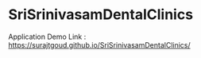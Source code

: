 # SriSrinivasamDentalClinics

Application Demo Link : https://surajtgoud.github.io/SriSrinivasamDentalClinics/
